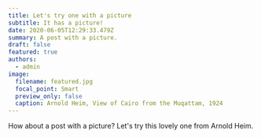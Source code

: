 ```yaml
---
title: Let's try one with a picture
subtitle: It has a picture!
date: 2020-06-05T12:29:33.479Z
summary: A post with a picture.
draft: false
featured: true
authors:
  - admin
image:
  filename: featured.jpg
  focal_point: Smart
  preview_only: false
  caption: Arnold Heim, View of Cairo from the Muqattam, 1924
---
```

How about a post with a picture? Let's try this lovely one from Arnold Heim.
